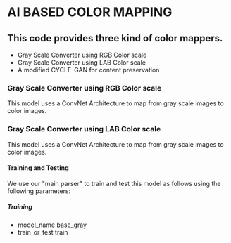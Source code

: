# AI BASED COLOR MAPPING

## This code provides three kind of color mappers. 
- Gray Scale Converter using RGB Color scale
- Gray Scale Converter using LAB Color scale
- A modified CYCLE-GAN for content preservation

### Gray Scale Converter using RGB Color scale
 This model uses a ConvNet Architecture to map from gray scale images to color images. 
 
### Gray Scale Converter using LAB Color scale
This model uses a ConvNet Architecture to map from gray scale images to color images.

#### Training and Testing
We use our "main parser" to train and test this model as follows using the following parameters:
##### Training
- model_name base_gray
- train_or_test train


